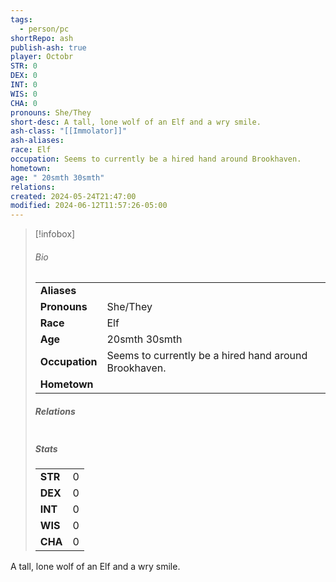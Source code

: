 ```yaml
---
tags:
  - person/pc
shortRepo: ash
publish-ash: true
player: Octobr
STR: 0
DEX: 0
INT: 0
WIS: 0
CHA: 0
pronouns: She/They
short-desc: A tall, lone wolf of an Elf and a wry smile.
ash-class: "[[Immolator]]"
ash-aliases: 
race: Elf
occupation: Seems to currently be a hired hand around Brookhaven.
hometown: 
age: " 20smth 30smth"
relations: 
created: 2024-05-24T21:47:00
modified: 2024-06-12T11:57:26-05:00
---
```


> [!infobox]
> ###### Bio
> |                |                  |
> | -------------- | ---------------- |
> |**Aliases**     |                 |
> |**Pronouns**    | She/They           |
> |**Race**        | Elf            |
> |**Age**         |  20smth 30smth            |
> |**Occupation**  | Seems to currently be a hired hand around Brookhaven.        |
> |**Hometown**||
> 
> ##### Relations
> |                |                           |
> | -------------- | ------------------------- |
> 
> ##### Stats
> |      |      |
> | ---- | ---- |
> | **STR**  | 0     |
> | **DEX**  | 0     |
> | **INT**  | 0     |
> | **WIS**  | 0     |
> | **CHA**  | 0     |


A tall, lone wolf of an Elf and a wry smile.


